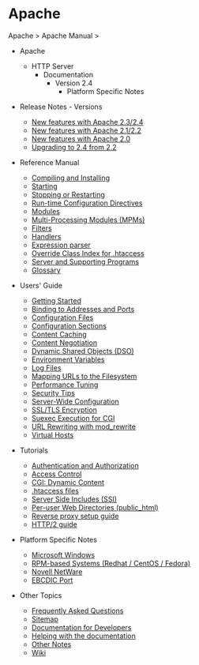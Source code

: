 # Apache

Apache > Apache Manual >

* Apache
  * HTTP Server
    * Documentation
      * Version 2.4
        * Platform Specific Notes

* Release Notes - Versions
  - [New features with Apache 2.3/2.4](http://httpd.apache.org/docs/current/new_features_2_4.html)
  - [New features with Apache 2.1/2.2](http://httpd.apache.org/docs/current/new_features_2_2.html)
  - [New features with Apache 2.0](http://httpd.apache.org/docs/current/new_features_2_0.html)
  - [Upgrading to 2.4 from 2.2](http://httpd.apache.org/docs/current/upgrading.html)
* Reference Manual
  - [Compiling and Installing](http://httpd.apache.org/docs/current/install.html)
  - [Starting](http://httpd.apache.org/docs/current/invoking.html)
  - [Stopping or Restarting](http://httpd.apache.org/docs/current/stopping.html)
  - [Run-time Configuration Directives](http://httpd.apache.org/docs/current/mod/quickreference.html)
  - [Modules](http://httpd.apache.org/docs/current/mod/)
  - [Multi-Processing Modules (MPMs)](http://httpd.apache.org/docs/current/mpm.html)
  - [Filters](http://httpd.apache.org/docs/current/filter.html)
  - [Handlers](http://httpd.apache.org/docs/current/handler.html)
  - [Expression parser](http://httpd.apache.org/docs/current/expr.html)
  - [Override Class Index for .htaccess](http://httpd.apache.org/docs/current/mod/overrides.html)
  - [Server and Supporting Programs](http://httpd.apache.org/docs/current/programs/)
  - [Glossary](http://httpd.apache.org/docs/current/glossary.html)
* Users' Guide
  - [Getting Started](http://httpd.apache.org/docs/current/getting-started.html)
  - [Binding to Addresses and Ports](http://httpd.apache.org/docs/current/bind.html)
  - [Configuration Files](http://httpd.apache.org/docs/current/configuring.html)
  - [Configuration Sections](http://httpd.apache.org/docs/current/sections.html)
  - [Content Caching](http://httpd.apache.org/docs/current/caching.html)
  - [Content Negotiation](http://httpd.apache.org/docs/current/content-negotiation.html)
  - [Dynamic Shared Objects (DSO)](http://httpd.apache.org/docs/current/dso.html)
  - [Environment Variables](http://httpd.apache.org/docs/current/env.html)
  - [Log Files](http://httpd.apache.org/docs/current/logs.html)
  - [Mapping URLs to the Filesystem](http://httpd.apache.org/docs/current/urlmapping.html)
  - [Performance Tuning](http://httpd.apache.org/docs/current/misc/perf-tuning.html)
  - [Security Tips](http://httpd.apache.org/docs/current/misc/security_tips.html)
  - [Server-Wide Configuration](http://httpd.apache.org/docs/current/server-wide.html)
  - [SSL/TLS Encryption](http://httpd.apache.org/docs/current/ssl/)
  - [Suexec Execution for CGI](http://httpd.apache.org/docs/current/suexec.html)
  - [URL Rewriting with mod_rewrite](http://httpd.apache.org/docs/current/rewrite/)
  - [Virtual Hosts](http://httpd.apache.org/docs/current/vhosts/)
* Tutorials
  - [Authentication and Authorization](http://httpd.apache.org/docs/current/howto/auth.html)
  - [Access Control](http://httpd.apache.org/docs/current/howto/access.html)
  - [CGI: Dynamic Content](http://httpd.apache.org/docs/current/howto/cgi.html)
  - [.htaccess files](http://httpd.apache.org/docs/current/howto/htaccess.html)
  - [Server Side Includes (SSI)](http://httpd.apache.org/docs/current/howto/ssi.html)
  - [Per-user Web Directories (public_html)](http://httpd.apache.org/docs/current/howto/public_html.html)
  - [Reverse proxy setup guide](http://httpd.apache.org/docs/current/howto/reverse_proxy.html)
  - [HTTP/2 guide](http://httpd.apache.org/docs/current/howto/http2.html)
* Platform Specific Notes
  - [Microsoft Windows](http://httpd.apache.org/docs/current/platform/windows.html)
  - [RPM-based Systems (Redhat / CentOS / Fedora)](http://httpd.apache.org/docs/current/platform/rpm.html)
  - [Novell NetWare](http://httpd.apache.org/docs/current/platform/netware.html)
  - [EBCDIC Port](http://httpd.apache.org/docs/current/platform/ebcdic.html)
* Other Topics
  - [Frequently Asked Questions](http://wiki.apache.org/httpd/FAQ)
  - [Sitemap](http://httpd.apache.org/docs/current/sitemap.html)
  - [Documentation for Developers](http://httpd.apache.org/docs/current/developer/)
  - [Helping with the documentation](http://httpd.apache.org/docs-project/)
  - [Other Notes](http://httpd.apache.org/docs/current/misc/)
  - [Wiki](http://wiki.apache.org/httpd/)
